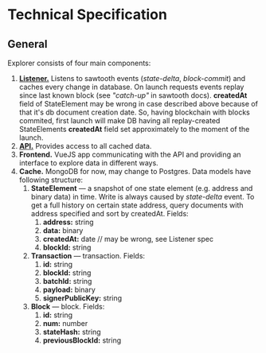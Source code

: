 # Technical Specification

## General

Explorer consists of four main components:

1. [**Listener.**](../api/) Listens to sawtooth events (*state-delta*, *block-commit*) and caches every change in database.
On launch requests events replay since last known block (see *"catch-up"* in sawtooth docs). **createdAt** field of StateElement may be wrong in case described above because of that it's db document creation date. So, having blockchain with blocks commited, first launch will make DB having all replay-created StateElements **createdAt** field set approximately to the moment of the launch.
2. [**API.**](../api/) Provides access to all cached data.
3. **Frontend.** VueJS app communicating with the API and providing an interface to explore data in different ways.
4. **Cache.** MongoDB for now, may change to Postgres. Data models have following structure:
    1. **StateElement** — a snapshot of one state element (e.g. address and binary data) in time. Write is always caused by *state-delta* event. To get a full history on certain state address, query documents with address specified and sort by createdAt. Fields:
        1. **address:** string
        2. **data:** binary
        3. **createdAt:** date // may be wrong, see Listener spec
        4. **blockId:** string
    2. **Transaction** — transaction. Fields:
        1. **id:** string
        2. **blockId:** string
        3. **batchId:** string
        4. **payload:** binary
        5. **signerPublicKey:** string
    3. **Block** — block. Fields:
        1. **id:** string
        2. **num:** number
        3. **stateHash:** string
        4. **previousBlockId:** string
